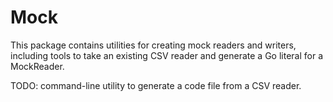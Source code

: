 # Mock

This package contains utilities for creating mock readers and writers, including tools to take an existing CSV reader and generate a Go literal for a MockReader.

TODO: command-line utility to generate a code file from a CSV reader.
